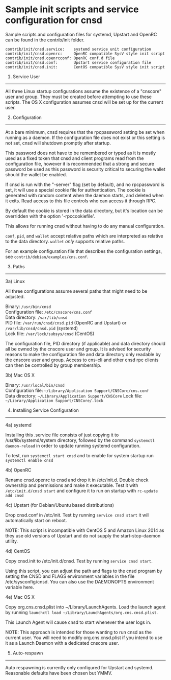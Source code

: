 Sample init scripts and service configuration for cnsd
==========================================================

Sample scripts and configuration files for systemd, Upstart and OpenRC
can be found in the contrib/init folder.

    contrib/init/cnsd.service:    systemd service unit configuration
    contrib/init/cnsd.openrc:     OpenRC compatible SysV style init script
    contrib/init/cnsd.openrcconf: OpenRC conf.d file
    contrib/init/cnsd.conf:       Upstart service configuration file
    contrib/init/cnsd.init:       CentOS compatible SysV style init script

1. Service User
---------------------------------

All three Linux startup configurations assume the existence of a "cnscore" user
and group.  They must be created before attempting to use these scripts.
The OS X configuration assumes cnsd will be set up for the current user.

2. Configuration
---------------------------------

At a bare minimum, cnsd requires that the rpcpassword setting be set
when running as a daemon.  If the configuration file does not exist or this
setting is not set, cnsd will shutdown promptly after startup.

This password does not have to be remembered or typed as it is mostly used
as a fixed token that cnsd and client programs read from the configuration
file, however it is recommended that a strong and secure password be used
as this password is security critical to securing the wallet should the
wallet be enabled.

If cnsd is run with the "-server" flag (set by default), and no rpcpassword is set,
it will use a special cookie file for authentication. The cookie is generated with random
content when the daemon starts, and deleted when it exits. Read access to this file
controls who can access it through RPC.

By default the cookie is stored in the data directory, but it's location can be overridden
with the option '-rpccookiefile'.

This allows for running cnsd without having to do any manual configuration.

`conf`, `pid`, and `wallet` accept relative paths which are interpreted as
relative to the data directory. `wallet` *only* supports relative paths.

For an example configuration file that describes the configuration settings,
see `contrib/debian/examples/cns.conf`.

3. Paths
---------------------------------

3a) Linux

All three configurations assume several paths that might need to be adjusted.

Binary:              `/usr/bin/cnsd`  
Configuration file:  `/etc/cnscore/cns.conf`  
Data directory:      `/var/lib/cnsd`  
PID file:            `/var/run/cnsd/cnsd.pid` (OpenRC and Upstart) or `/var/lib/cnsd/cnsd.pid` (systemd)  
Lock file:           `/var/lock/subsys/cnsd` (CentOS)  

The configuration file, PID directory (if applicable) and data directory
should all be owned by the cnscore user and group.  It is advised for security
reasons to make the configuration file and data directory only readable by the
cnscore user and group.  Access to cns-cli and other cnsd rpc clients
can then be controlled by group membership.

3b) Mac OS X

Binary:              `/usr/local/bin/cnsd`  
Configuration file:  `~/Library/Application Support/CNSCore/cns.conf`  
Data directory:      `~/Library/Application Support/CNSCore`
Lock file:           `~/Library/Application Support/CNSCore/.lock`

4. Installing Service Configuration
-----------------------------------

4a) systemd

Installing this .service file consists of just copying it to
/usr/lib/systemd/system directory, followed by the command
`systemctl daemon-reload` in order to update running systemd configuration.

To test, run `systemctl start cnsd` and to enable for system startup run
`systemctl enable cnsd`

4b) OpenRC

Rename cnsd.openrc to cnsd and drop it in /etc/init.d.  Double
check ownership and permissions and make it executable.  Test it with
`/etc/init.d/cnsd start` and configure it to run on startup with
`rc-update add cnsd`

4c) Upstart (for Debian/Ubuntu based distributions)

Drop cnsd.conf in /etc/init.  Test by running `service cnsd start`
it will automatically start on reboot.

NOTE: This script is incompatible with CentOS 5 and Amazon Linux 2014 as they
use old versions of Upstart and do not supply the start-stop-daemon utility.

4d) CentOS

Copy cnsd.init to /etc/init.d/cnsd. Test by running `service cnsd start`.

Using this script, you can adjust the path and flags to the cnsd program by
setting the CNSD and FLAGS environment variables in the file
/etc/sysconfig/cnsd. You can also use the DAEMONOPTS environment variable here.

4e) Mac OS X

Copy org.cns.cnsd.plist into ~/Library/LaunchAgents. Load the launch agent by
running `launchctl load ~/Library/LaunchAgents/org.cns.cnsd.plist`.

This Launch Agent will cause cnsd to start whenever the user logs in.

NOTE: This approach is intended for those wanting to run cnsd as the current user.
You will need to modify org.cns.cnsd.plist if you intend to use it as a
Launch Daemon with a dedicated cnscore user.

5. Auto-respawn
-----------------------------------

Auto respawning is currently only configured for Upstart and systemd.
Reasonable defaults have been chosen but YMMV.
